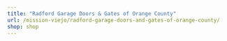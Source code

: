 ```yaml
---
title: "Radford Garage Doors & Gates of Orange County"
url: /mission-viejo/radford-garage-doors-and-gates-of-orange-county/
shop: shop
---
```

